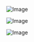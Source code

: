 ![Image](https://github.com/user-attachments/assets/a6e2274a-3697-4308-b4db-7d893409aefc)

![Image](https://github.com/user-attachments/assets/796a187b-74f3-4681-aadf-fc9cc0177f1d)

![Image](https://github.com/user-attachments/assets/34f4b012-14c1-4731-a472-f23a4879e128)
